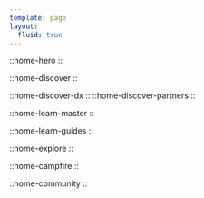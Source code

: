 ```yaml
---
template: page
layout:
  fluid: true
---
```


::home-hero
::

::home-discover
::

::home-discover-dx
::
::home-discover-partners
::

::home-learn-master
::

::home-learn-guides
::

::home-explore
::

::home-campfire
::

::home-community
::
